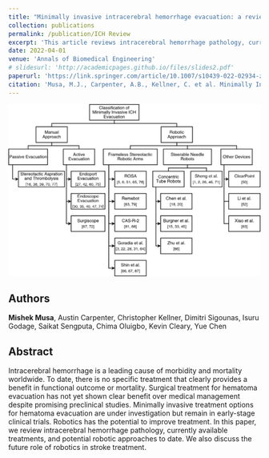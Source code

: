 ```yaml
---
title: "Minimally invasive intracerebral hemorrhage evacuation: a review"
collection: publications
permalink: /publication/ICH Review
excerpt: 'This article reviews intracerebral hemorrhage pathology, current treatments, and potential robotic approaches for minimally invasive hematoma evacuation, highlighting the lack of clear benefits from existing surgical interventions and the potential for robotics to improve treatment outcomes.'
date: 2022-04-01
venue: 'Annals of Biomedical Engineering'
# slidesurl: 'http://academicpages.github.io/files/slides2.pdf'
paperurl: 'https://link.springer.com/article/10.1007/s10439-022-02934-z'
citation: 'Musa, M.J., Carpenter, A.B., Kellner, C. et al. Minimally Invasive Intracerebral Hemorrhage Evacuation: A review. Ann Biomed Eng 50, 365–386 (2022). https://doi.org/10.1007/s10439-022-02934-z'
---
```


<img src="/images/ich_review_1.png" alt="image info" width="800" style="margin-right: 10px;"/>

## Authors
**Mishek Musa**, Austin Carpenter, Christopher Kellner, Dimitri Sigounas, Isuru Godage, Saikat Sengputa, Chima Oluigbo, Kevin Cleary, Yue Chen

## Abstract
Intracerebral hemorrhage is a leading cause of morbidity and mortality worldwide. To date, there is no specific treatment that clearly provides a benefit in functional outcome or mortality. Surgical treatment for hematoma evacuation has not yet shown clear benefit over medical management despite promising preclinical studies. Minimally invasive treatment options for hematoma evacuation are under investigation but remain in early-stage clinical trials. Robotics has the potential to improve treatment. In this paper, we review intracerebral hemorrhage pathology, currently available treatments, and potential robotic approaches to date. We also discuss the future role of robotics in stroke treatment.